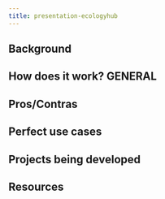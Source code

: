 ```yaml
---
title: presentation-ecologyhub
---
```


## Background
## How does it work? GENERAL
## Pros/Contras
## Perfect use cases
## Projects being developed
## Resources
##
